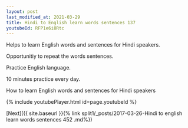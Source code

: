 ```yaml
---
layout: post
last_modified_at: 2021-03-29
title: Hindi to English learn words sentences 137 
youtubeId: RFP1e6i8Rtc
---
```

 
 
Helps to learn English words and sentences for Hindi speakers.

Opportunitiy to repeat the words sentences. 

Practice English language. 
 
10 minutes practice every day. 
 
How to learn English words and sentences for Hindi speakers 
 
{% include youtubePlayer.html id=page.youtubeId %}
 
 
[Next]({{ site.baseurl }}{% link  split1/_posts/2017-03-26-Hindi to english learn words sentences 452 .md%})
 
